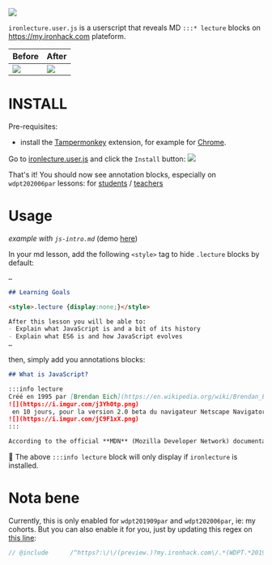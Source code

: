 [![](https://img.shields.io/badge/Tampermonkey-ironlecture.user.js-0a6b00)](https://github.com/abernier/ironlecture/raw/master/ironlecture.user.js)

`ironlecture.user.js` is a userscript that reveals MD `:::* lecture` blocks on https://my.ironhack.com plateform.

|Before|After|
|------|-----|
| ![](https://assets.codepen.io/67030/Screenshot+2020-06-01+at+12.20.27.png) | ![](https://assets.codepen.io/67030/Screenshot_2020-06-01_at_12_15_57.png) |

# INSTALL

Pre-requisites:
  - install the [Tampermonkey](https://www.tampermonkey.net) extension, for example for [Chrome](https://chrome.google.com/webstore/detail/tampermonkey/dhdgffkkebhmkfjojejmpbldmpobfkfo).

Go to [ironlecture.user.js](https://github.com/abernier/ironlecture/raw/master/ironlecture.user.js) and click the `Install` button:
![](https://assets.codepen.io/67030/Screenshot+2020-06-01+at+11.56.13.png)

That's it! You should now see annotation blocks, especially on `wdpt202006par` lessons: for [students](https://my.ironhack.com/lms/courses/course-v1:IRONHACK+WDPT+202006_PAR) / [teachers](https://preview.my.ironhack.com/lms/courses/course-v1:IRONHACK+WDPT+202006_PAR)

# Usage

*example with `js-intro.md`* (demo [here](https://preview.my.ironhack.com/lms/courses/course-v1:IRONHACK+WDPT+202006_PAR/units/ironhack-course-chapter_1-sequential-vertical))

In your md lesson, add the following `<style>` tag to hide `.lecture` blocks by default:
```markdown
…

## Learning Goals

<style>.lecture {display:none;}</style>

After this lesson you will be able to:
- Explain what JavaScript is and a bit of its history
- Explain what ES6 is and how JavaScript evolves
…
```

then, simply add you annotations blocks:

```markdown
## What is JavaScript?

:::info lecture
Créé en 1995 par [Brendan Eich](https://en.wikipedia.org/wiki/Brendan_Eich) :
![](https://i.imgur.com/j3Yh0tp.png)
 en 10 jours, pour la version 2.0 beta du navigateur Netscape Navigator :
![](https://i.imgur.com/jC9F1xX.png)
:::

According to the official **MDN** (Mozilla Developer Network) documentation, **JavaScript can be defined as a *lightweight* *interpreted* programming language with *first-class functions***.
```

🙌 The above `:::info lecture` block will only display if `ironlecture` is installed.

# Nota bene

Currently, this is only enabled for `wdpt201909par` and `wdpt202006par`, ie: my cohorts. But you can also enable it for you, just by updating this regex on [this line](https://github.com/abernier/ironlecture/blob/dcd1f1c5747fee483527046dc258e27da59904c2/ironlecture.user.js#L7):

```js
// @include      /^https?:\/\/(preview.)?my.ironhack.com\/.*(WDPT.*201909_PAR|WDPT.*202006_PAR).*
```

